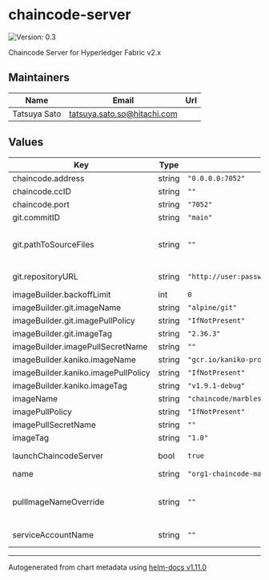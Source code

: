 # chaincode-server

![Version: 0.3](https://img.shields.io/badge/Version-0.3-informational?style=flat-square)

Chaincode Server for Hyperledger Fabric v2.x

## Maintainers

| Name | Email | Url |
| ---- | ------ | --- |
| Tatsuya Sato | <tatsuya.sato.so@hitachi.com> |  |

## Values

| Key | Type | Default | Description |
|-----|------|---------|-------------|
| chaincode.address | string | `"0.0.0.0:7052"` | Chaincode server address |
| chaincode.ccID | string | `""` | Chaincode ID for chaincode server |
| chaincode.port | string | `"7052"` | Chaincode server port |
| git.commitID | string | `"main"` | Commit ID of the target chaincode source code |
| git.pathToSourceFiles | string | `""` | Relative path from the repository path, which should start with `/` and end without `/`  (e.g., `repositoryPath/pathToSourceFiles/SourceFiles` should be `/pathToSourceFiles`) |
| git.repositoryURL | string | `"http://user:password@localhost/repos/marbles.git"` | Git repository URL of the target chaincode source code (user/password is optional) |
| imageBuilder.backoffLimit | int | `0` | back off limit of the image build job |
| imageBuilder.git.imageName | string | `"alpine/git"` | git image name |
| imageBuilder.git.imagePullPolicy | string | `"IfNotPresent"` | git image pull policy |
| imageBuilder.git.imageTag | string | `"2.36.3"` | git image tag |
| imageBuilder.imagePullSecretName | string | `""` |  |
| imageBuilder.kaniko.imageName | string | `"gcr.io/kaniko-project/executor"` | kaniko image tag |
| imageBuilder.kaniko.imagePullPolicy | string | `"IfNotPresent"` | kaniko image pull policy |
| imageBuilder.kaniko.imageTag | string | `"v1.9.1-debug"` | kaniko image tag |
| imageName | string | `"chaincode/marbles"` | Chaincode image name |
| imagePullPolicy | string | `"IfNotPresent"` | Chaincode image pull policy |
| imagePullSecretName | string | `""` | Chaincode image pull secret name |
| imageTag | string | `"1.0"` | Chaincode image tag |
| launchChaincodeServer | bool | `true` | If true, the chaincode server service and pod will be created |
| name | string | `"org1-chaincode-marbles"` | Chaincode server name |
| pullImageNameOverride | string | `""` | Override name for pulling image (It is assumed to be used when the registry names are different locally and in the cluster, for example [KIND](https://kind.sigs.k8s.io/docs/user/local-registry/)) |
| serviceAccountName | string | `""` | Service account name (if not set, implicitly, default will be used.) |

----------------------------------------------
Autogenerated from chart metadata using [helm-docs v1.11.0](https://github.com/norwoodj/helm-docs/releases/v1.11.0)
